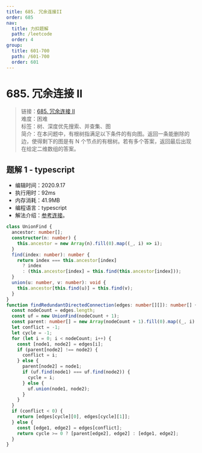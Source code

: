 ```yaml
---
title: 685. 冗余连接II
order: 685
nav:
  title: 力扣题解
  path: /leetcode
  order: 4
group:
  title: 601-700
  path: /601-700
  order: 601
---
```


# 685. 冗余连接 II

> 链接：[685. 冗余连接 II](https://leetcode-cn.com/problems/redundant-connection-ii/)  
> 难度：困难  
> 标签：树、深度优先搜索、并查集、图  
> 简介：在本问题中，有根树指满足以下条件的有向图。返回一条能删除的边，使得剩下的图是有 N 个节点的有根树。若有多个答案，返回最后出现在给定二维数组的答案。

## 题解 1 - typescript

- 编辑时间：2020.9.17
- 执行用时：92ms
- 内存消耗：41.9MB
- 编程语言：typescript
- 解法介绍：[参考连接](https://leetcode-cn.com/problems/redundant-connection-ii/solution/rong-yu-lian-jie-ii-by-leetcode-solution/)。

```typescript
class UnionFind {
  ancestor: number[];
  constructor(n: number) {
    this.ancestor = new Array(n).fill(0).map((_, i) => i);
  }
  find(index: number): number {
    return index === this.ancestor[index]
      ? index
      : (this.ancestor[index] = this.find(this.ancestor[index]));
  }
  union(u: number, v: number): void {
    this.ancestor[this.find(u)] = this.find(v);
  }
}
function findRedundantDirectedConnection(edges: number[][]): number[] {
  const nodeCount = edges.length;
  const uf = new UnionFind(nodeCount + 1);
  const parent: number[] = new Array(nodeCount + 1).fill(0).map((_, i) => i);
  let conflict = -1;
  let cycle = -1;
  for (let i = 0; i < nodeCount; i++) {
    const [node1, node2] = edges[i];
    if (parent[node2] !== node2) {
      conflict = i;
    } else {
      parent[node2] = node1;
      if (uf.find(node1) === uf.find(node2)) {
        cycle = i;
      } else {
        uf.union(node1, node2);
      }
    }
  }
  if (conflict < 0) {
    return [edges[cycle][0], edges[cycle][1]];
  } else {
    const [edge1, edge2] = edges[conflict];
    return cycle >= 0 ? [parent[edge2], edge2] : [edge1, edge2];
  }
}
```
